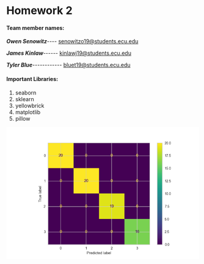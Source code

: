 # Homework 2


#### **Team member names:**

**_Owen Senowitz_**----
senowitzo19@students.ecu.edu

**_James Kinlaw_**------
kinlawj19@students.ecu.edu

**_Tyler Blue_**------------
bluet19@students.ecu.edu



#### **Important Libraries:**

1. seaborn
2. sklearn
3. yellowbrick
4. matplotlib
5. pillow

![](confusionMatrix.png)
